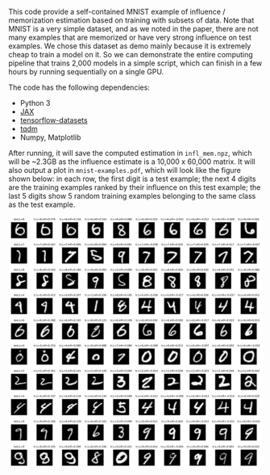 This code provide a self-contained MNIST example of influence / memorization
estimation based on training with subsets of data.
Note that MNIST is a very simple dataset, and as we noted in the paper,
there are not many examples that are memorized or have very strong
influence on test examples. We chose this dataset as demo mainly
because it is extremely cheap to train a model on it. So we can
demonstrate the entire computing pipeline that trains 2,000 models
in a simple script, which can finish in a few hours by
running sequentially on a single GPU.

The code has the following dependencies:

* Python 3
* [JAX](https://github.com/google/jax)
* [tensorflow-datasets](https://www.tensorflow.org/datasets)
* [tqdm](https://github.com/tqdm/tqdm)
* Numpy, Matplotlib

After running, it will save the computed estimation in `infl_mem.npz`,
which will be ~2.3GB as the influence estimate is a 10,000 x 60,000
matrix. It will also output a plot in `mnist-examples.pdf`, which will
look like the figure shown below: in each row, the first digit is a test
example; the next 4 digits are the training examples ranked by their
influence on this test example; the last 5 digits show 5 random training
examples belonging to the same class as the test example.

![MNIST Examples](mnist-examples.png)
